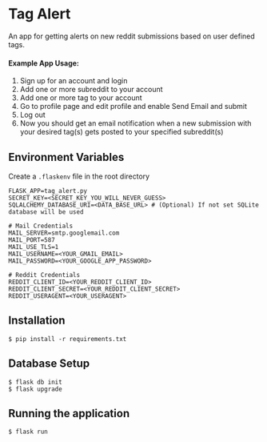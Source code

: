 # Tag Alert

An app for getting alerts on new reddit submissions based on user defined tags.

#### Example App Usage:
1. Sign up for an account and login
2. Add one or more subreddit to your account
3. Add one or more tag to your account
4. Go to profile page and edit profile and enable Send Email and submit
4. Log out
5. Now you should get an email notification when a new submission with your desired tag(s) gets posted to your specified subreddit(s)

## Environment Variables

Create a `.flaskenv` file in the root directory

```
FLASK_APP=tag_alert.py
SECRET_KEY=<SECRET_KEY_YOU_WILL_NEVER_GUESS>
SQLALCHEMY_DATABASE_URI=<DATA_BASE_URL> # (Optional) If not set SQLite database will be used

# Mail Credentials
MAIL_SERVER=smtp.googlemail.com
MAIL_PORT=587
MAIL_USE_TLS=1
MAIL_USERNAME=<YOUR_GMAIL_EMAIL>
MAIL_PASSWORD=<YOUR_GOOGLE_APP_PASSWORD>

# Reddit Credentials
REDDIT_CLIENT_ID=<YOUR_REDDIT_CLIENT_ID>
REDDIT_CLIENT_SECRET=<YOUR_REDDIT_CLIENT_SECRET>
REDDIT_USERAGENT=<YOUR_USERAGENT>
```

## Installation

```
$ pip install -r requirements.txt
```

## Database Setup
```
$ flask db init
$ flask upgrade
```

## Running the application
```
$ flask run
```